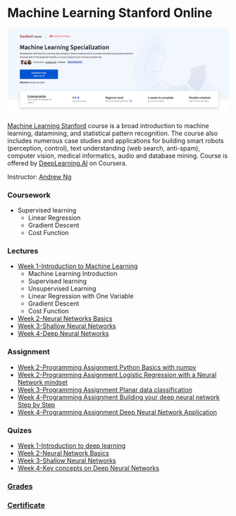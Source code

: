 # Machine Learning Stanford Online

![](MachineLearning.png)

[Machine Learning Stanford](https://www.coursera.org/learn/machine-learning) course is a broad introduction to machine learning, datamining, and statistical pattern recognition. The course also includes numerous case studies and applications for building smart robots (perception, control), text understanding (web search, anti-spam), computer vision, medical informatics, audio and database mining. Course is offered by [DeepLearning.AI](https://www.deeplearning.ai/) on Coursera. 

Instructor: [Andrew Ng](http://www.andrewng.org/)

### Coursework

- Supervised learning 
  - Linear Regression
  - Gradient Descent
  - Cost Function
  
### Lectures
- [Week 1-Introduction to Machine Learning](https://github.com/ahsan-83/Machine-Learning-Stanford/blob/main/Lectures/Week%201-Introduction%20to%20Machine%20Learning.pdf)
  - Machine Learning Introduction
  - Supervised learning 
  - Unsupervised Learning
  - Linear Regression with One Variable
  - Gradient Descent
  - Cost Function
- [Week 2-Neural Networks Basics](https://github.com/ahsan-83/Deep-Learning-Specialization-Coursera/blob/main/Neural%20Networks%20and%20Deep%20Learning/Lectures/C1_W2.pdf)
- [Week 3-Shallow Neural Networks](https://github.com/ahsan-83/Deep-Learning-Specialization-Coursera/blob/main/Neural%20Networks%20and%20Deep%20Learning/Lectures/C1_W3.pdf)
- [Week 4-Deep Neural Networks](https://github.com/ahsan-83/Deep-Learning-Specialization-Coursera/blob/main/Neural%20Networks%20and%20Deep%20Learning/Lectures/C1_W4.pdf)

### Assignment 
- [Week 2-Programming Assignment Python Basics with numpy](https://github.com/ahsan-83/Deep-Learning-Specialization-Coursera/blob/091901143797354484ecea3192b61b1dc0e6a58c/Neural%20Networks%20and%20Deep%20Learning/Assignment/Week%202-Programming%20Assignment%20Python%20Basics%20with%20numpy/Python_Basics_With_Numpy_v3a.ipynb)
- [Week 2-Programming Assignment Logistic Regression with a Neural Network mindset](https://github.com/ahsan-83/Deep-Learning-Specialization-Coursera/blob/main/Neural%20Networks%20and%20Deep%20Learning/Assignment/Week%202-Programming%20Assignment%20Logistic%20Regression%20with%20a%20Neural%20Network%20mindset/Logistic_Regression_with_a_Neural_Network_mindset_v6a.ipynb)
- [Week 3-Programming Assignment Planar data classification](https://github.com/ahsan-83/Deep-Learning-Specialization-Coursera/blob/main/Neural%20Networks%20and%20Deep%20Learning/Assignment/Week%203-Programming%20Assignment%20Planar%20data%20classification/Planar_data_classification_with_onehidden_layer_v6c.ipynb)
- [Week 4-Programming Assignment Building your deep neural network Step by Step](https://github.com/ahsan-83/Deep-Learning-Specialization-Coursera/blob/main/Neural%20Networks%20and%20Deep%20Learning/Assignment/Week%204-Programming%20Assignment%20Building%20your%20deep%20neural%20network%20Step%20by%20Step/Building_your_Deep_Neural_Network_Step_by_Step_v8a.ipynb)
- [Week 4-Programming Assignment Deep Neural Network Application](https://github.com/ahsan-83/Deep-Learning-Specialization-Coursera/blob/main/Neural%20Networks%20and%20Deep%20Learning/Assignment/Week%204-Programming%20Assignment%20Deep%20Neural%20Network%20Application/Deep%2BNeural%2BNetwork%2B-%2BApplication%2Bv8.ipynb)

### Quizes
- [Week 1-Introduction to deep learning](https://github.com/ahsan-83/Deep-Learning-Specialization-Coursera/blob/main/Neural%20Networks%20and%20Deep%20Learning/Quizes/Week%201-Introduction%20to%20deep%20learning.pdf)
- [Week 2-Neural Network Basics](https://github.com/ahsan-83/Deep-Learning-Specialization-Coursera/blob/main/Neural%20Networks%20and%20Deep%20Learning/Quizes/Week%202-Neural%20Network%20Basics.pdf)
- [Week 3-Shallow Neural Networks](https://github.com/ahsan-83/Deep-Learning-Specialization-Coursera/blob/main/Neural%20Networks%20and%20Deep%20Learning/Quizes/Week%203-Shallow%20Neural%20Networks.pdf)
- [Week 4-Key concepts on Deep Neural Networks](https://github.com/ahsan-83/Deep-Learning-Specialization-Coursera/blob/main/Neural%20Networks%20and%20Deep%20Learning/Quizes/Week%204-Key%20concepts%20on%20Deep%20Neural%20Networks.pdf)

### [Grades](https://github.com/ahsan-83/Deep-Learning-Specialization-Coursera/blob/main/Neural%20Networks%20and%20Deep%20Learning/Certificate/Grades.pdf)
### [Certificate](https://www.coursera.org/account/accomplishments/verify/2ZGBA3L6AZ5Q)
